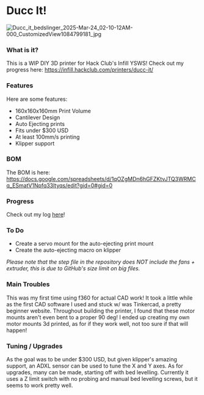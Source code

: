 # Ducc It!
![Ducc_it_bedslinger_2025-Mar-24_02-10-12AM-000_CustomizedView1084799181_jpg](https://github.com/user-attachments/assets/4a3d2dac-56e1-479c-b29f-4d04f466ee3d)

### What is it?
This is a WIP DIY 3D printer for Hack Club's Infill YSWS! Check out my progress here: https://infill.hackclub.com/printers/ducc-it/

### Features
Here are some features: 
- 160x160x160mm Print Volume
- Cantilever Design
- Auto Ejecting prints
- Fits under $300 USD
- At least 100mm/s printing
- Klipper support

### BOM

The BOM is here: https://docs.google.com/spreadsheets/d/1qOZgMDn6hGFZKtvJTQ3WRMCq_ESmatV1Npfq33ltyqs/edit?gid=0#gid=0

### Progress

Check out my log [here](https://github.com/Dongathan-Jong/Ducc-it/blob/main/Duccbook.md)! 

### To Do

- Create a servo mount for the auto-ejecting print mount
- Create the auto-ejecting macro on klipper


*Please note that the step file in the repository does NOT include the fans + extruder, this is due to GitHub's size limit on big files.*

### Main Troubles

This was my first time using f360 for actual CAD work! It took a little while as the first CAD software I used and stuck w/ was Tinkercad, a pretty beginner website. Throughout building the printer, I found that these motor mounts aren't even bent to a proper 90 deg! I ended up creating my own motor mounts 3d printed, as for if they work well, not too sure if that will happen! 

### Tuning / Upgrades

As the goal was to be under $300 USD, but given klipper's amazing support, an ADXL sensor can be used to tune the X and Y axes. As for upgrades, many can be made, starting off with bed levelling. Currently it uses a Z limit switch with no probing and manual bed levelling screws, but it seems to work pretty well. 
